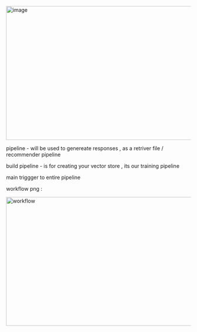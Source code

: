 
<img width="728" height="364" alt="image" src="https://github.com/user-attachments/assets/811a7a70-68b3-4dc0-b3c1-4841e7e5cd4a" />



pipeline - will be used to genereate responses , as a retriver file / recommender pipeline


build pipeline - is for creating your vector store , its our training pipeline

main  triggger to entire pipeline




workflow png :


<img width="1542" height="350" alt="workflow" src="https://github.com/user-attachments/assets/cb97419c-6687-4bdc-8168-3988d625f1d7" />
